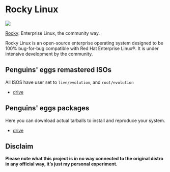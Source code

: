 # Rocky Linux
![](/img/rocky.svg)

[Rocky](https://rockylinux.org/): Enterprise Linux, the community way.

Rocky Linux is an open-source enterprise operating system designed to be 100% bug-for-bug compatible with Red Hat Enterprise Linux®. It is under intensive development by the community.

## Penguins' eggs remastered ISOs
All ISOS have user set to ```live/evolution```, and ```root/evolution```

* [drive](https://drive.google.com/drive/folders/1perjMEKAo5F-ezb2TXbae5dACstJ5VAl)

## Penguins' eggs packages
Here you can download actual tarballs to install and reproduce your system.

* [drive](https://drive.google.com/drive/folders/1ECZnKQg4r08TyUT9yHPsZMlzuNeLP5e5)

## Disclaim
__Please note what this project is in no way connected to the original distro in any official way, it’s just my personal experiment.__
